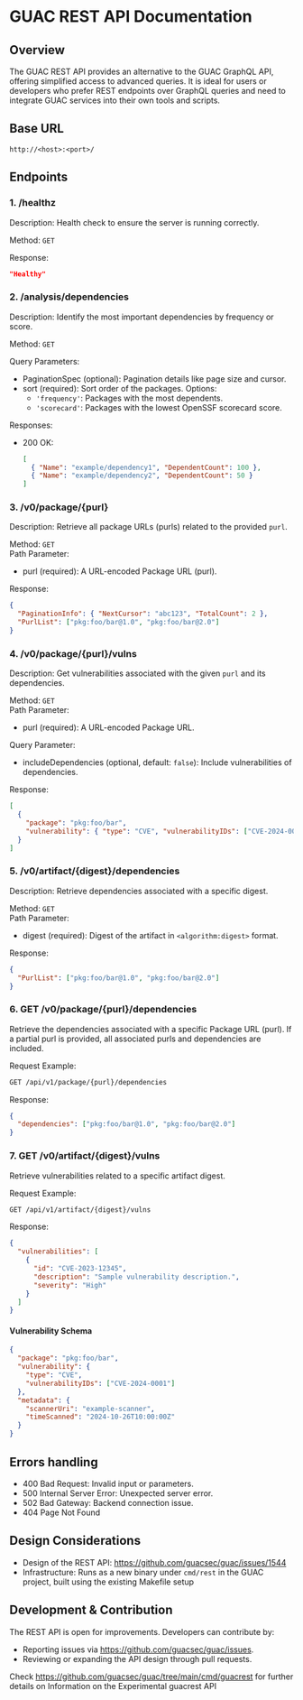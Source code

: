 # GUAC REST API Documentation

## Overview

The GUAC REST API provides an alternative to the GUAC GraphQL API, offering simplified access to advanced queries. It is ideal for users or developers who prefer REST endpoints over GraphQL queries and need to integrate GUAC services into their own tools and scripts.

## Base URL

```
http://<host>:<port>/
```

## Endpoints

### 1. /healthz

Description: Health check to ensure the server is running correctly.

Method: `GET`

Response:

```json
"Healthy"
```

### 2. /analysis/dependencies

Description: Identify the most important dependencies by frequency or score.

Method: `GET`

Query Parameters:

- PaginationSpec (optional): Pagination details like page size and cursor.
- sort (required): Sort order of the packages. Options:
  - `'frequency'`: Packages with the most dependents.
  - `'scorecard'`: Packages with the lowest OpenSSF scorecard score.

Responses:

- 200 OK:
  ```json
  [
    { "Name": "example/dependency1", "DependentCount": 100 },
    { "Name": "example/dependency2", "DependentCount": 50 }
  ]
  ```

### 3. /v0/package/{purl}

Description: Retrieve all package URLs (purls) related to the provided `purl`.

Method: `GET`  
Path Parameter:

- purl (required): A URL-encoded Package URL (purl).

Response:

```json
{
  "PaginationInfo": { "NextCursor": "abc123", "TotalCount": 2 },
  "PurlList": ["pkg:foo/bar@1.0", "pkg:foo/bar@2.0"]
}
```

### 4. /v0/package/{purl}/vulns

Description: Get vulnerabilities associated with the given `purl` and its dependencies.

Method: `GET`  
Path Parameter:

- purl (required): A URL-encoded Package URL.

Query Parameter:

- includeDependencies (optional, default: `false`): Include vulnerabilities of dependencies.

Response:

```json
[
  {
    "package": "pkg:foo/bar",
    "vulnerability": { "type": "CVE", "vulnerabilityIDs": ["CVE-2024-0001"] }
  }
]
```

### 5. /v0/artifact/{digest}/dependencies

Description: Retrieve dependencies associated with a specific digest.

Method: `GET`  
Path Parameter:

- digest (required): Digest of the artifact in `<algorithm:digest>` format.

Response:

```json
{
  "PurlList": ["pkg:foo/bar@1.0", "pkg:foo/bar@2.0"]
}
```

### 6. GET /v0/package/{purl}/dependencies
Retrieve the dependencies associated with a specific Package URL (purl). If a partial purl is provided, all associated purls and dependencies are included.

Request Example:
```bash
GET /api/v1/package/{purl}/dependencies
```

Response:
```json
{
  "dependencies": ["pkg:foo/bar@1.0", "pkg:foo/bar@2.0"]
}
```

### 7. GET /v0/artifact/{digest}/vulns
Retrieve vulnerabilities related to a specific artifact digest.

Request Example:
```bash
GET /api/v1/artifact/{digest}/vulns
```

Response:
```json
{
  "vulnerabilities": [
    {
      "id": "CVE-2023-12345",
      "description": "Sample vulnerability description.",
      "severity": "High"
    }
  ]
}
```


#### Vulnerability Schema

```json
{
  "package": "pkg:foo/bar",
  "vulnerability": {
    "type": "CVE",
    "vulnerabilityIDs": ["CVE-2024-0001"]
  },
  "metadata": {
    "scannerUri": "example-scanner",
    "timeScanned": "2024-10-26T10:00:00Z"
  }
}
```

## Errors handling

- 400 Bad Request: Invalid input or parameters.
- 500 Internal Server Error: Unexpected server error.
- 502 Bad Gateway: Backend connection issue.
- 404 Page Not Found

## Design Considerations

- Design of the REST API: https://github.com/guacsec/guac/issues/1544
- Infrastructure: Runs as a new binary under `cmd/rest` in the GUAC project, built using the existing Makefile setup

## Development & Contribution

The REST API is open for improvements. Developers can contribute by:

- Reporting issues via https://github.com/guacsec/guac/issues.
- Reviewing or expanding the API design through pull requests.

Check https://github.com/guacsec/guac/tree/main/cmd/guacrest for further details on Information on the Experimental guacrest API
